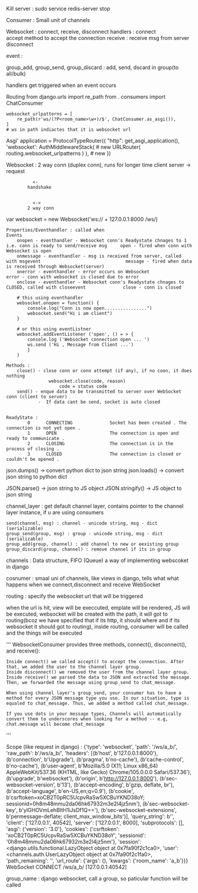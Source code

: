 Kill server : sudo service redis-server stop


Consumer : Small unit of channels

Websocket : connect, receive, disconnect
handlers : 
    connect  
        accept method to accept the connection
    receive : 
        receive msg from server
    disconnect

event :

group_add, group_send, group_discard : add, send, dscard in group(to all/bulk)


handlers get triggered when an event occurs

Routing 
    from django.urls import re_path
    from . consumers import ChatConsumer

    websocket_urlpatterns = [
        re_path(r'ws/(?P<room_name>\w+)/$', ChatConsumer.as_asgi()),
    ]   
    # ws in path indiactes that it is websocket url


Asgi'
    application = ProtocolTypeRouter({
      "http": get_asgi_application(),
      'websocket': AuthMiddlewareStack(  # new
            URLRouter(
                routing.websocket_urlpatterns
            )
        ),  # new
    })


Websocket : 2 way conn (duplex conn), runs for longer time
client              server
             ->
            request


              <-
            handshake


              <->
            2 way conn

var websocket = new Websocket('ws:// + 127.0.0.1:8000 /ws/)

    Properties/Eventhandler : called when                                                                           Events
        onopen - eventhandler - Websocket conn's Readystate chnages to 1 i.e. conn is ready to send/receive msg     open - fired when conn with Websocket is open
        onmessage - eventhandler - msg is received from server, called with msgevent                                message - fired when data is received through Websocket(server)
        onerror - eventhandler - error occurs on Websocket                                                          error - conn with websocket is closed due to error
        onclose - eventhandler - Websocket conn's Readystate chnages to CLOSED, called with closeevent              close - conn is closed

        # this using eventhandler
        websocket.onopen = function() {
            console.log("Conn is now open................")
            websocket.send("Hi i am client")
        }

        # or this using eventListner
        websocket.addEventListener ('open', () = > {
            console.log ('Websocket connection open ... ')
            ws.send ('Hi , Message from Client ...')
            }
        )

    Methods :
        close() - close conn or conn attempt (if any), if no coon, it does nothing
                    websocket.close(code, reason)
                        code = status code
        send() - enque data to be transmitted to server over WebSocket conn (client to server)
                -  If data cant be send, socket is auto closed


    ReadyState :
            0      CONNECTING              Socket has been created . The connection is not yet open .
            1      OPEN                    The connection is open and ready to communicate .
            2      CLOSING                 The connection is in the process of closing .
            3      CLOSED                  The connection is closed or couldn't be opened .

         
           
json.dumps() -> convert python dict to json string
json.loads() -> convert json string to python dict


JSON.parse()      -> json string to JS object
JSON.stringify()  -> JS object to json string


channel_layer : get default channel layer, contains pointer to the channel layer instance, if u are using consumers

    send(channel, msg) : channel - unicode string, msg - dict (serializable)
    group_send(group, msg) : group - unicode string, msg - dict (serializable)
    group_add(group, channel) : add channel to new or eexisting group
    group_discard(group, channel) : remove channel if its in group




channels : Data structure, FIFO (Queue) a way of implementing webscoket in django

cosnumer : smaal uni of channels, like views in django, tells what what happens when we connect,disconnect and receive WebSocket  

routing : specify the websocket url that will be triggered 

when the url is hit, view will be execcuted, emplate will be rendered, JS will be executed, websocket will be created with the path, it will got to routing(bcoz we have specified that if its http, it should where and if its websocket it should got to routing), inside routing, consumer will be called and the things will be executed


'''
WebsocketConsumer provides three methods, connect(), disconnect(), and receive():

    Inside connect() we called accept() to accept the connection. After that, we added the user to the channel layer group.
    Inside disconnect() we removed the user from the channel layer group.
    Inside receive() we parsed the data to JSON and extracted the message. Then, we forwarded the message using group_send to chat_message.

    When using channel layer's group_send, your consumer has to have a method for every JSON message type you use. In our situation, type is equaled to chat_message. Thus, we added a method called chat_message.

    If you use dots in your message types, Channels will automatically convert them to underscores when looking for a method -- e.g, chat.message will become chat_message
'''

Scope (like request in django) :
{'type': 'websocket', 'path': '/ws/a_b/', 'raw_path': b'/ws/a_b/', 'headers': [(b'host', b'127.0.0.1:8000'), (b'connection', b'Upgrade'), (b'pragma', b'no-cache'), (b'cache-control', b'no-cache'), (b'user-agent', b'Mozilla/5.0 (X11; Linux x86_64) AppleWebKit/537.36 (KHTML, like Gecko) Chrome/105.0.0.0 Safari/537.36'), (b'upgrade', b'websocket'), (b'origin', b'http://127.0.0.1:8000'), (b'sec-websocket-version', b'13'), (b'accept-encoding', b'gzip, deflate, br'), (b'accept-language', b'en-US,en;q=0.9'), (b'cookie', b'csrftoken=xoCB2T0pRC5UcpvRaSw5XCBuYKND38oY; sessionid=0h8m48mmu2da06hk67932m3e2l4jz5nm'), (b'sec-websocket-key', b'ylGHOVmLehBItH1iJsDf1Q=='), (b'sec-websocket-extensions', b'permessage-deflate; client_max_window_bits')], 'query_string': b'', 'client': ['127.0.0.1', 40542], 'server': ['127.0.0.1', 8000], 'subprotocols': [], 'asgi': {'version': '3.0'}, 'cookies': {'csrftoken': 'xoCB2T0pRC5UcpvRaSw5XCBuYKND38oY', 'sessionid': '0h8m48mmu2da06hk67932m3e2l4jz5nm'}, 'session': <django.utils.functional.LazyObject object at 0x7fa90f2c1ca0>, 'user': <channels.auth.UserLazyObject object at 0x7fa90f2c1fa0>, 'path_remaining': '', 'url_route': {'args': (), 'kwargs': {'room_name': 'a_b'}}}
WebSocket CONNECT /ws/a_b/ [127.0.0.1:40542]



group_name : django websocket, call a group, so paticular function will be called